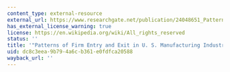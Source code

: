 ```yaml
---
content_type: external-resource
external_url: https://www.researchgate.net/publication/24048651_Patterns_of_Firm_Entry_and_Exit_in_US_Manufacturing_Industries
has_external_license_warning: true
license: https://en.wikipedia.org/wiki/All_rights_reserved
status: ''
title: '"Patterns of Firm Entry and Exit in U. S. Manufacturing Industries." (PDF)'
uid: dc8c3eea-9b79-4a6c-b361-e0fdfca20588
wayback_url: ''
---
```

